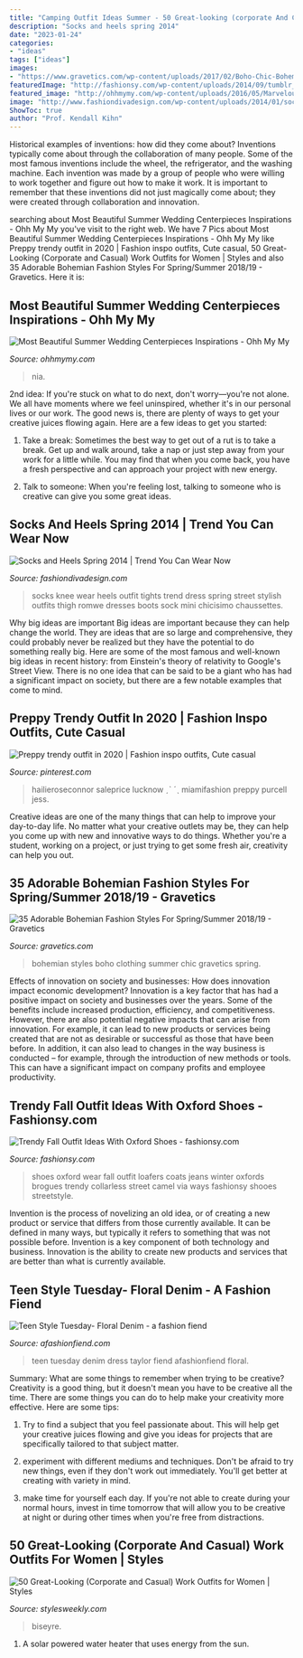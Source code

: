 ```yaml
---
title: "Camping Outfit Ideas Summer - 50 Great-looking (corporate And Casual) Work Outfits For Women"
description: "Socks and heels spring 2014"
date: "2023-01-24"
categories:
- "ideas"
tags: ["ideas"]
images:
- "https://www.gravetics.com/wp-content/uploads/2017/02/Boho-Chic-Bohemian-Style-Clothing-Dresses5.jpg"
featuredImage: "http://fashionsy.com/wp-content/uploads/2014/09/tumblr_mjji92oviQ1qfrtudo1_1280-630x945.jpg"
featured_image: "http://ohhmymy.com/wp-content/uploads/2016/05/Marvelous-Summer-Wedding-Centerpieces.jpg"
image: "http://www.fashiondivadesign.com/wp-content/uploads/2014/01/socks-trend-9.jpg"
ShowToc: true
author: "Prof. Kendall Kihn"
---
```



Historical examples of inventions: how did they come about?
Inventions typically come about through the collaboration of many people. Some of the most famous inventions include the wheel, the refrigerator, and the washing machine. Each invention was made by a group of people who were willing to work together and figure out how to make it work. It is important to remember that these inventions did not just magically come about; they were created through collaboration and innovation.

	

		
searching about Most Beautiful Summer Wedding Centerpieces Inspirations - Ohh My My you've visit to the right web. We have 7 Pics about Most Beautiful Summer Wedding Centerpieces Inspirations - Ohh My My like Preppy trendy outfit in 2020 | Fashion inspo outfits, Cute casual, 50 Great-Looking (Corporate and Casual) Work Outfits for Women | Styles and also 35 Adorable Bohemian Fashion Styles For Spring/Summer 2018/19 - Gravetics. Here it is:
		
    
## Most Beautiful Summer Wedding Centerpieces Inspirations - Ohh My My

<img loading=lazy src="http://ohhmymy.com/wp-content/uploads/2016/05/Marvelous-Summer-Wedding-Centerpieces.jpg" onerror="this.onerror=null;this.src='https://tse3.mm.bing.net/th?id=OIP.SERZqPI3ZY3iJhtE6Hkp8QHaLw&amp;pid=15.1';" alt="Most Beautiful Summer Wedding Centerpieces Inspirations - Ohh My My">

_Source: ohhmymy.com_

>nia. 

	

2nd idea:
If you're stuck on what to do next, don't worry—you're not alone. We all have moments where we feel uninspired, whether it's in our personal lives or our work. The good news is, there are plenty of ways to get your creative juices flowing again.
Here are a few ideas to get you started:

1. Take a break: Sometimes the best way to get out of a rut is to take a break. Get up and walk around, take a nap or just step away from your work for a little while. You may find that when you come back, you have a fresh perspective and can approach your project with new energy.

2. Talk to someone: When you're feeling lost, talking to someone who is creative can give you some great ideas.

    
## Socks And Heels Spring 2014 | Trend You Can Wear Now

<img loading=lazy src="http://www.fashiondivadesign.com/wp-content/uploads/2014/01/socks-trend-9.jpg" onerror="this.onerror=null;this.src='https://tse4.mm.bing.net/th?id=OIP.6AEQ1js4lTo5l139iQ7kywHaK3&amp;pid=15.1';" alt="Socks and Heels Spring 2014 | Trend You Can Wear Now">

_Source: fashiondivadesign.com_

>socks knee wear heels outfit tights trend dress spring street stylish outfits thigh romwe dresses boots sock mini chicisimo chaussettes. 

	

Why big ideas are important
Big ideas are important because they can help change the world. They are ideas that are so large and comprehensive, they could probably never be realized but they have the potential to do something really big. Here are some of the most famous and well-known big ideas in recent history: from Einstein's theory of relativity to Google's Street View. There is no one idea that can be said to be a giant who has had a significant impact on society, but there are a few notable examples that come to mind.

    
## Preppy Trendy Outfit In 2020 | Fashion Inspo Outfits, Cute Casual

<img loading=lazy src="https://i.pinimg.com/736x/c7/f3/c8/c7f3c886e225650786660af1934114c9.jpg" onerror="this.onerror=null;this.src='https://tse2.mm.bing.net/th?id=OIP.-C-lpgIE2NxQY4ncFmhvZQHaPv&amp;pid=15.1';" alt="Preppy trendy outfit in 2020 | Fashion inspo outfits, Cute casual">

_Source: pinterest.com_

>hailieroseconnor saleprice lucknow ˏˋ ˊˎ miamifashion preppy purcell jess. 

	

Creative ideas are one of the many things that can help to improve your day-to-day life. No matter what your creative outlets may be, they can help you come up with new and innovative ways to do things. Whether you're a student, working on a project, or just trying to get some fresh air, creativity can help you out.

    
## 35 Adorable Bohemian Fashion Styles For Spring/Summer 2018/19 - Gravetics

<img loading=lazy src="https://www.gravetics.com/wp-content/uploads/2017/02/Boho-Chic-Bohemian-Style-Clothing-Dresses5.jpg" onerror="this.onerror=null;this.src='https://tse1.mm.bing.net/th?id=OIP.ECwiZa0tNePnrIAQXA8E3gHaL2&amp;pid=15.1';" alt="35 Adorable Bohemian Fashion Styles For Spring/Summer 2018/19 - Gravetics">

_Source: gravetics.com_

>bohemian styles boho clothing summer chic gravetics spring. 

	

Effects of innovation on society and businesses: How does innovation impact economic development?
Innovation is a key factor that has had a positive impact on society and businesses over the years. Some of the benefits include increased production, efficiency, and competitiveness. However, there are also potential negative impacts that can arise from innovation. For example, it can lead to new products or services being created that are not as desirable or successful as those that have been before. In addition, it can also lead to changes in the way business is conducted – for example, through the introduction of new methods or tools. This can have a significant impact on company profits and employee productivity.

    
## Trendy Fall Outfit Ideas With Oxford Shoes - Fashionsy.com

<img loading=lazy src="http://fashionsy.com/wp-content/uploads/2014/09/tumblr_mjji92oviQ1qfrtudo1_1280-630x945.jpg" onerror="this.onerror=null;this.src='https://tse3.mm.bing.net/th?id=OIP._Pqe73CF7zvyW_jzV-GszQHaLH&amp;pid=15.1';" alt="Trendy Fall Outfit Ideas With Oxford Shoes - fashionsy.com">

_Source: fashionsy.com_

>shoes oxford wear fall outfit loafers coats jeans winter oxfords brogues trendy collarless street camel via ways fashionsy shooes streetstyle. 

	

Invention is the process of novelizing an old idea, or of creating a new product or service that differs from those currently available. It can be defined in many ways, but typically it refers to something that was not possible before. Invention is a key component of both technology and business. Innovation is the ability to create new products and services that are better than what is currently available.

    
## Teen Style Tuesday- Floral Denim - A Fashion Fiend

<img loading=lazy src="http://afashionfiend.com/wp-content/uploads/2014/07/5.jpg" onerror="this.onerror=null;this.src='https://tse2.mm.bing.net/th?id=OIP.ED5dnhsdeQLQKtzzIBz5PQHaLg&amp;pid=15.1';" alt="Teen Style Tuesday- Floral Denim - a fashion fiend">

_Source: afashionfiend.com_

>teen tuesday denim dress taylor fiend afashionfiend floral. 

	

Summary: What are some things to remember when trying to be creative?
Creativity is a good thing, but it doesn't mean you have to be creative all the time. There are some things you can do to help make your creativity more effective. Here are some tips:
1. Try to find a subject that you feel passionate about. This will help get your creative juices flowing and give you ideas for projects that are specifically tailored to that subject matter.

2. experiment with different mediums and techniques. Don't be afraid to try new things, even if they don't work out immediately. You'll get better at creating with variety in mind.

3. make time for yourself each day. If you're not able to create during your normal hours, invest in time tomorrow that will allow you to be creative at night or during other times when you're free from distractions.

    
## 50 Great-Looking (Corporate And Casual) Work Outfits For Women | Styles

<img loading=lazy src="http://stylesweekly.com/wp-content/uploads/2018/01/50-great-looking-corporate-and-casual-work-outfits-for-women-3.jpg" onerror="this.onerror=null;this.src='https://tse3.mm.bing.net/th?id=OIP.GWUu0sQfYy2UbHbc6T_5bAHaM_&amp;pid=15.1';" alt="50 Great-Looking (Corporate and Casual) Work Outfits for Women | Styles">

_Source: stylesweekly.com_

>biseyre. 

	

1. A solar powered water heater that uses energy from the sun.

